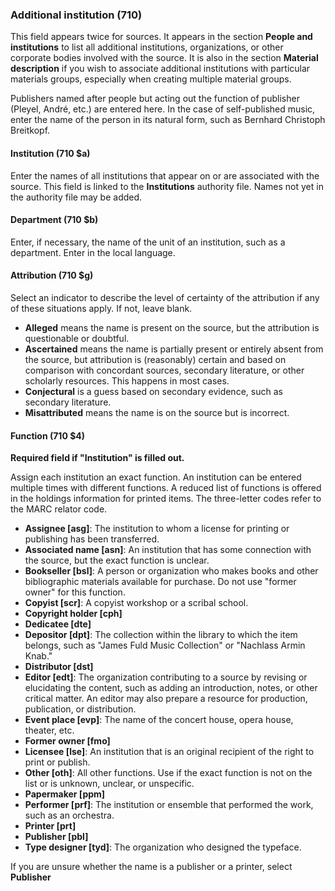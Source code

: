 ### Additional institution (710)

This field appears twice for sources. It appears in the section **People and institutions** to list all additional
institutions, organizations, or other corporate bodies involved with the source. It is also in the section **Material
description** if you wish to associate additional institutions with particular materials groups, especially when
creating multiple material groups.

Publishers named after people but acting out the function of publisher (Pleyel, André, etc.) are entered here. In the
case of self-published music, enter the name of the person in its natural form, such as Bernhard Christoph Breitkopf.

#### Institution (710 $a)

Enter the names of all institutions that appear on or are associated with the source. This field is linked to the **Institutions** authority file. Names not yet in the authority file may be added.

#### Department (710 $b)

Enter, if necessary, the name of the unit of an institution, such as a department. Enter in the local language.

#### Attribution (710 $g)

Select an indicator to describe the level of certainty of the attribution if any of these situations apply. If not,
leave blank.

- **Alleged** means the name is present on the source, but the attribution is questionable or doubtful.
- **Ascertained** means the name is partially present or entirely absent from the source, but attribution is (reasonably) certain and based on comparison with concordant sources, secondary literature, or other scholarly
  resources. This happens in most cases.
- **Conjectural** is a guess based on secondary evidence, such as secondary literature.
- **Misattributed** means the name is on the source but is incorrect.

#### Function (710 $4)

**Required field if "Institution" is filled out.**

Assign each institution an exact function. An institution can be entered multiple times with different functions. A
reduced list of functions is offered in the holdings information for printed items. The three-letter codes refer to the
MARC relator code.

- **Assignee [asg]**: The institution to whom a license for printing or publishing has been transferred.  
- **Associated name [asn]**: An institution that has some connection with the source, but the exact function is unclear.
- **Bookseller [bsl]**: A person or organization who makes books and other bibliographic materials available for
  purchase. Do not use "former owner" for this function.
- **Copyist [scr]**: A copyist workshop or a scribal school.
- **Copyright holder [cph]**
- **Dedicatee [dte]**
- **Depositor [dpt]**: The collection within the library to which the item belongs, such as "James Fuld Music Collection" or "Nachlass Armin Knab."
- **Distributor [dst]**
- **Editor [edt]**: The organization contributing to a source by revising or elucidating the content, such as adding an
  introduction, notes, or other critical matter. An editor may also prepare a resource for production, publication, or distribution.
- **Event place [evp]**: The name of the concert house, opera house, theater, etc.
- **Former owner [fmo]**
- **Licensee [lse]**: An institution that is an original recipient of the right to print or publish.
- **Other [oth]**: All other functions. Use if the exact function is not on the list or is unknown, unclear, or unspecific.
- **Papermaker [ppm]**
- **Performer [prf]**: The institution or ensemble that performed the work, such as an orchestra.
- **Printer [prt]**
- **Publisher [pbl]**
- **Type designer [tyd]**: The organization who designed the typeface.

If you are unsure whether the name is a publisher or a printer, select **Publisher**
